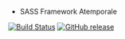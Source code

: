 * SASS Framework Atemporale

[![Build Status](https://travis-ci.org/AtemporaleDesign/SASSframework.svg?branch=master)](https://travis-ci.org/AtemporaleDesign/SASSframework) [![GitHub release](https://img.shields.io/github/release/qubyte/rubidium.svg?maxAge=2592000)](https://github.com/AtemporaleDesign/SASSframework)
